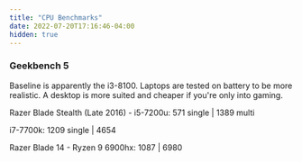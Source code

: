 ```yaml
---
title: "CPU Benchmarks"
date: 2022-07-20T17:16:46-04:00
hidden: true
---
```


### Geekbench 5

Baseline is apparently the i3-8100.
Laptops are tested on battery to be more realistic.
A desktop is more suited and cheaper if you're only into gaming.

Razer Blade Stealth (Late 2016) - i5-7200u: 571 single | 1389 multi

i7-7700k: 1209 single | 4654

Razer Blade 14 - Ryzen 9 6900hx: 1087 | 6980
